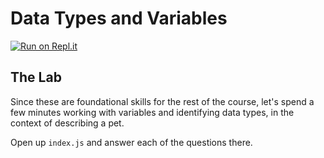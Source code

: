 # Data Types and Variables

[![Run on Repl.it](https://repl.it/badge/github/upperlinecode/data-types-javascript)](https://repl.it/github/upperlinecode/data-types-javascript)

## The Lab

Since these are foundational skills for the rest of the course, let's spend a few minutes working with variables and identifying data types, in the context of describing a pet.

Open up `index.js` and answer each of the questions there.
